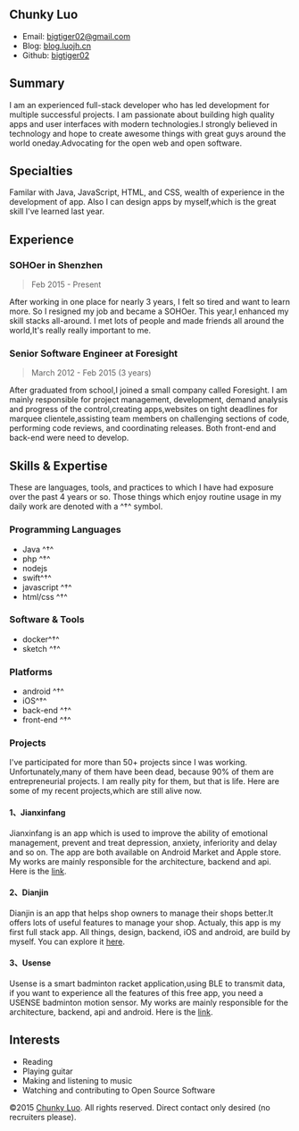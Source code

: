 ## Chunky Luo
* Email: [bigtiger02@gmail.com](mailto:bigtiger02@gmail.com "bigtiger02@gmail.com")
* Blog: [blog.luojh.cn](http://blog.luojh.cn "blog.luojh.cn")
* Github: [bigtiger02](https://github.com/bigtiger02 "bigtiger02")  

## Summary
I am an experienced full-stack developer who has led development for multiple successful projects. I am passionate about building high quality apps and user interfaces with modern technologies.I strongly believed in technology and hope to create awesome things with great guys around the world oneday.Advocating for the open web and open software.

## Specialties
Familar with Java, JavaScript, HTML, and CSS,
wealth of experience in the development of app. Also I can design apps by myself,which is the great skill I've learned last year. 

## Experience
### SOHOer in Shenzhen
>Feb 2015 - Present

After working in one place for nearly 3 years, I felt so tired and want to learn more. So I resigned my job and became a SOHOer. This year,I enhanced my skill stacks all-around. I met lots of people and made friends all around the world,It's really really important to me.

### Senior Software Engineer at Foresight
>March 2012 - Feb 2015 (3 years)  

After graduated from school,I joined a small company called Foresight. I am mainly responsible for project management, development, demand analysis and progress of the control,creating apps,websites on tight deadlines for marquee clientele,assisting team members on challenging sections of code, performing code reviews, and coordinating releases. Both front-end and back-end were need to develop. 

## Skills & Expertise
These are  languages, tools, and practices to which I have had exposure over the past 4 years or so. Those things which enjoy routine usage in my daily work are denoted with a ^†^ symbol.

### Programming Languages
* Java ^†^
* php ^†^
* nodejs
* swift^†^
* javascript ^†^
* html/css ^†^

### Software & Tools
* docker^†^
* sketch ^†^

### Platforms
* android ^†^
* iOS^†^
* back-end ^†^
* front-end ^†^

### Projects
I've participated for more than 50+ projects since I was working. Unfortunately,many of them have been dead, because 90% of them are entrepreneurial projects. I am really pity for them, but that is life. Here are some of my recent projects,which are still alive now.
#### 1、Jianxinfang
Jianxinfang is an app which is used to improve the ability of emotional management, prevent and treat depression, anxiety, inferiority and delay and so on. The app are both available on Android Market and Apple store. My works are mainly responsible for the architecture, backend and api. Here is the  [link](https://itunes.apple.com/us/app/jian-xin-fang/id1038894294?mt=8).
#### 2、Dianjin
Dianjin is an app that helps shop owners to manage their shops better.It offers lots of useful features to manage your shop. Actualy, this app is my first full stack app. All things, design, backend, iOS and android, are build by myself. You can explore it [here](https://itunes.apple.com/us/app/dian-jin/id1116609580?mt=8).
#### 3、Usense
Usense is a smart badminton racket application,using BLE to transmit data,  if you want to experience all the features of this free app, you need a USENSE badminton motion sensor. My works are mainly responsible for the architecture, backend, api and android. Here is the [link](https://itunes.apple.com/us/app/usense-badminton/id1005485466?mt=8).
## Interests
* Reading
* Playing guitar
* Making and listening to music
* Watching and contributing to Open Source Software

©2015 [Chunky Luo](http://blog.luojh.cn). All rights reserved. Direct contact only desired (no recruiters please).
